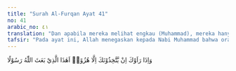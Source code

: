 ```yaml
---
title: "Surah Al-Furqan Ayat 41"
no: 41
arabic_no: ٤١
translation: "Dan apabila mereka melihat engkau (Muhammad), mereka hanyalah menjadikan engkau sebagai ejekan (dengan mengatakan), “Inikah orangnya yang diutus Allah sebagai Rasul? "
tafsir: "Pada ayat ini, Allah menegaskan kepada Nabi Muhammad bahwa orang kafir selalu mengejeknya dengan mengatakan, \"Apakah ini orang yang diutus sebagai rasul?\" Itulah ejekan kaum kafir setiap kali mereka melihat Nabi Muhammad saw."
---
```

وَاِذَا رَاَوْكَ اِنْ يَّتَّخِذُوْنَكَ اِلَّا هُزُوًاۗ اَهٰذَا الَّذِيْ بَعَثَ اللّٰهُ رَسُوْلًا 